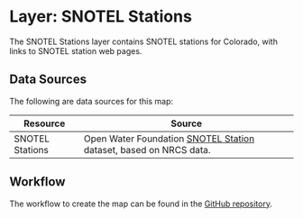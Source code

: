 # Layer: SNOTEL Stations

The SNOTEL Stations layer contains SNOTEL stations for Colorado,
with links to SNOTEL station web pages.

## Data Sources

The following are data sources for this map:

| **Resource** | **Source** |
| -- | -- |
| SNOTEL Stations | Open Water Foundation [SNOTEL Station](https://data.openwaterfoundation.org/country/us/nrcs/snotel/) dataset, based on NRCS data. |

## Workflow

The workflow to create the map can be found in the [GitHub repository](https://github.com/OpenWaterFoundation/owf-infomapper-poudre/tree/master/workflow/CurrentConditions/WaterSupply-Snowpack).
